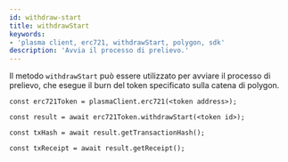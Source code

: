 ```yaml
---
id: withdraw-start
title: withdrawStart
keywords:
- 'plasma client, erc721, withdrawStart, polygon, sdk'
description: 'Avvia il processo di prelievo.'
---
```


Il metodo `withdrawStart` può essere utilizzato per avviare il processo di prelievo, che esegue il burn del token specificato sulla catena di polygon.

```
const erc721Token = plasmaClient.erc721(<token address>);

const result = await erc721Token.withdrawStart(<token id>);

const txHash = await result.getTransactionHash();

const txReceipt = await result.getReceipt();

```
